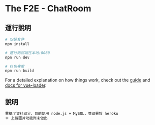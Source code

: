 # The F2E - ChatRoom

## 運行說明

``` bash
# 安裝套件
npm install

# 運行測試端在本地:8080
npm run dev

# 打包專案
npm run build
```

For a detailed explanation on how things work, check out the [guide](http://vuejs-templates.github.io/webpack/) and [docs for vue-loader](http://vuejs.github.io/vue-loader).

## 說明
``` bash
重構了資料部分，目前使用 node.js + MySQL，並部署於 heroku
＊ 上傳圖片功能尚未做出
```
